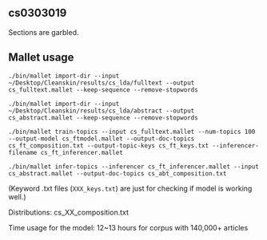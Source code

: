 ## cs0303019
Sections are garbled.

##  Mallet usage

```
./bin/mallet import-dir --input ~/Desktop/Cleanskin/results/cs_lda/fulltext --output cs_fulltext.mallet --keep-sequence --remove-stopwords

./bin/mallet import-dir --input ~/Desktop/Cleanskin/results/cs_lda/abstract --output cs_abstract.mallet --keep-sequence --remove-stopwords

./bin/mallet train-topics --input cs_fulltext.mallet --num-topics 100 --output-model cs_ftmodel.mallet --output-doc-topics cs_ft_composition.txt --output-topic-keys cs_ft_keys.txt --inferencer-filename cs_ft_inferencer.mallet

./bin/mallet infer-topics --inferencer cs_ft_inferencer.mallet --input cs_abstract.mallet --output-doc-topics cs_abt_composition.txt
```

(Keyword .txt files (`XXX_keys.txt`) are just for checking if model is working well.)

Distributions: cs_XX_composition.txt

Time usage for the model: 12~13 hours for corpus with 140,000+ articles